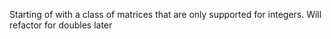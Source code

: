 Starting of with a class of matrices
that are only supported for integers.
Will refactor for doubles later
